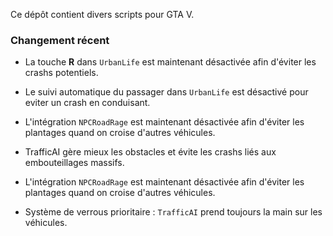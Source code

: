 Ce dépôt contient divers scripts pour GTA V.

### Changement récent

* La touche **R** dans `UrbanLife` est maintenant désactivée afin d'éviter les crashs potentiels.


* Le suivi automatique du passager dans `UrbanLife` est désactivé pour eviter un crash en conduisant.
* L'intégration `NPCRoadRage` est maintenant désactivée afin d'éviter les plantages quand on croise d'autres véhicules.
* TrafficAI gère mieux les obstacles et évite les crashs liés aux embouteillages massifs.
* L'intégration `NPCRoadRage` est maintenant désactivée afin d'éviter les plantages quand on croise d'autres véhicules.
* Système de verrous prioritaire : `TrafficAI` prend toujours la main sur les véhicules.
